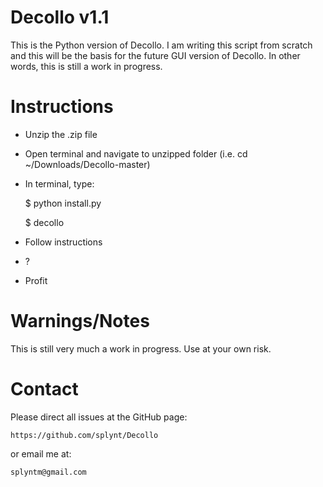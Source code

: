 Decollo v1.1
============

This is the Python version of Decollo. I am writing this script from scratch and this will be the basis for the future GUI version of Decollo. In other words, this is still a work in progress.

Instructions
============

- Unzip the .zip file

- Open terminal and navigate to unzipped folder (i.e. cd ~/Downloads/Decollo-master)

- In terminal, type:

	$ python install.py

	$ decollo

- Follow instructions

- ?

- Profit

Warnings/Notes
==============

This is still very much a work in progress. Use at your own risk.

Contact
=======

Please direct all issues at the GitHub page:
	
	https://github.com/splynt/Decollo

or email me at:

	splyntm@gmail.com
